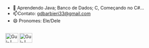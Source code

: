 



- 🚀 Aprendendo Java; Banco de Dados; C, Começando no C#...
- 📫Contato: gdbarbieri33@gmail.com
- 😄 Pronomes: Ele/Dele

<div style="display: inline_block"><br>
<img align="center" alt="Gui-J" height= "30" width = "40" src="https://cdn.jsdelivr.net/gh/devicons/devicon/icons/java/java-original.svg" />
 <img align="center" alt="Gui-J" height= "30" width = "40" src="https://cdn.jsdelivr.net/gh/devicons/devicon/icons/c/c-original.svg" />
<i class="devicon-csharp-plain-wordmark"></i>
 </div>
 
 ##
 
 <div>
  
 </div>
